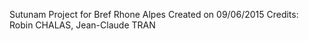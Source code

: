 Sutunam Project for Bref Rhone Alpes
Created on 09/06/2015
Credits:  Robin CHALAS, Jean-Claude TRAN
